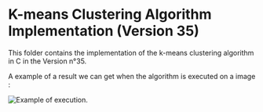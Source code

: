 # K-means Clustering Algorithm Implementation (Version 35)

This folder contains the implementation of the k-means clustering algorithm in C in the Version n°35.

A example of a result we can get when the algorithm is executed on a image : 

![Example of execution](example1.jpg "Example of execution").
